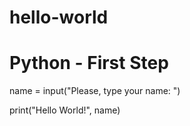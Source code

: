 # hello-world

# Python - First Step

name = input("Please, type your name: ")


print("Hello World!", name)

